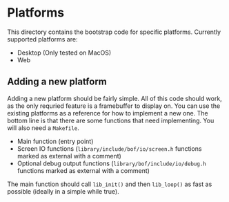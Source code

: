 # Platforms

This directory contains the bootstrap code for specific platforms. Currently supported platforms are:
 * Desktop (Only tested on MacOS)
 * Web

## Adding a new platform

Adding a new platform should be fairly simple. All of this code should work, as the only requried feature is a framebuffer to display on. You can use the existing platforms as a reference for how to implement a new one. The bottom line is that there are some functions that need implementing. You will also need a `Makefile`.
 * Main function (entry point)
 * Screen IO functions (`library/include/bof/io/screen.h` functions marked as external with a comment)
 * Optional debug output functions (`library/bof/include/io/debug.h` functions marked as external with a comment)

The main function should call `lib_init()` and then `lib_loop()` as fast as possible (ideally in a simple while true).
